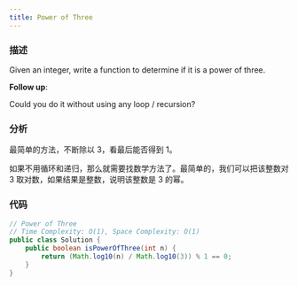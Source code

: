 ```yaml
---
title: Power of Three
---
```


### 描述

Given an integer, write a function to determine if it is a power of three.

**Follow up**:

Could you do it without using any loop / recursion?

### 分析

最简单的方法，不断除以 3，看最后能否得到 1。

如果不用循环和递归，那么就需要找数学方法了。最简单的，我们可以把该整数对 3 取对数，如果结果是整数，说明该整数是 3 的幂。

### 代码

```java
// Power of Three
// Time Complexity: O(1), Space Complexity: O(1)
public class Solution {
    public boolean isPowerOfThree(int n) {
        return (Math.log10(n) / Math.log10(3)) % 1 == 0;
    }
}
```
